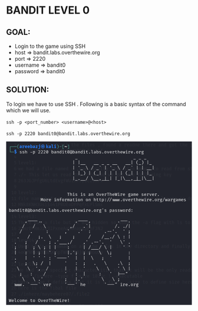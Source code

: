 # BANDIT LEVEL 0


## GOAL:

- Login to the game using SSH
- host => bandit.labs.overthewire.org
- port => 2220
- username => bandit0
- password => bandit0

## SOLUTION:

To login we have to use SSH . Following is a basic syntax of the command which we will use.

`ssh -p <port_number> <username>@<host>`

`ssh -p 2220 bandit0@bandit.labs.overthewire.org`

![bandit0](./images/bandit0.png "Bandit0")
